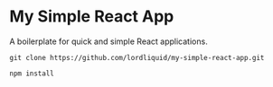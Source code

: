 # My Simple React App

A boilerplate for quick and simple React applications.

`git clone https://github.com/lordliquid/my-simple-react-app.git`

`npm install`
